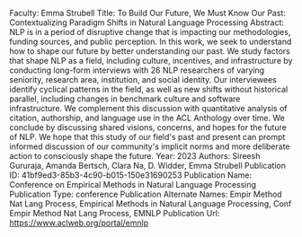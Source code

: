 Faculty: Emma Strubell
Title: To Build Our Future, We Must Know Our Past: Contextualizing Paradigm Shifts in Natural Language Processing
Abstract: NLP is in a period of disruptive change that is impacting our methodologies, funding sources, and public perception. In this work, we seek to understand how to shape our future by better understanding our past. We study factors that shape NLP as a field, including culture, incentives, and infrastructure by conducting long-form interviews with 26 NLP researchers of varying seniority, research area, institution, and social identity. Our interviewees identify cyclical patterns in the field, as well as new shifts without historical parallel, including changes in benchmark culture and software infrastructure. We complement this discussion with quantitative analysis of citation, authorship, and language use in the ACL Anthology over time. We conclude by discussing shared visions, concerns, and hopes for the future of NLP. We hope that this study of our field's past and present can prompt informed discussion of our community's implicit norms and more deliberate action to consciously shape the future.
Year: 2023
Authors: Sireesh Gururaja, Amanda Bertsch, Clara Na, D. Widder, Emma Strubell
Publication ID: 41bf9ed3-85b3-4c90-b015-150e31690253
Publication Name: Conference on Empirical Methods in Natural Language Processing
Publication Type: conference
Publication Alternate Names: Empir Method Nat Lang Process, Empirical Methods in Natural Language Processing, Conf Empir Method Nat Lang Process, EMNLP
Publication Url: https://www.aclweb.org/portal/emnlp
